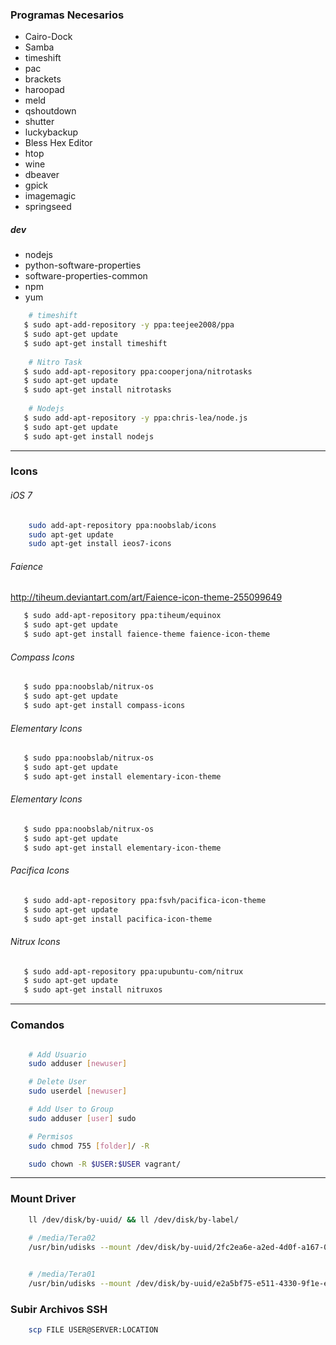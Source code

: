 ###	Programas Necesarios


- Cairo-Dock
- Samba
- timeshift
- pac
- brackets
- haroopad
- meld
- qshoutdown
- shutter
- luckybackup
- Bless Hex Editor
- htop
- wine
- dbeaver
- gpick
- imagemagic
- springseed


##### dev

- nodejs
- python-software-properties
- software-properties-common
- npm
- yum

```bash
    # timeshift
   $ sudo apt-add-repository -y ppa:teejee2008/ppa
   $ sudo apt-get update
   $ sudo apt-get install timeshift
    
    # Nitro Task
   $ sudo add-apt-repository ppa:cooperjona/nitrotasks
   $ sudo apt-get update
   $ sudo apt-get install nitrotasks
    
    # Nodejs
   $ sudo add-apt-repository -y ppa:chris-lea/node.js
   $ sudo apt-get update
   $ sudo apt-get install nodejs
```

- - - - - - - -

### Icons


###### iOS 7
```bash
    sudo add-apt-repository ppa:noobslab/icons
    sudo apt-get update
    sudo apt-get install ieos7-icons
```

###### Faience
http://tiheum.deviantart.com/art/Faience-icon-theme-255099649
```bash
   $ sudo add-apt-repository ppa:tiheum/equinox
   $ sudo apt-get update
   $ sudo apt-get install faience-theme faience-icon-theme
```

###### Compass Icons
```bash
   $ sudo ppa:noobslab/nitrux-os
   $ sudo apt-get update
   $ sudo apt-get install compass-icons
```

###### Elementary Icons
```bash
   $ sudo ppa:noobslab/nitrux-os
   $ sudo apt-get update
   $ sudo apt-get install elementary-icon-theme
```

###### Elementary Icons
```bash
   $ sudo ppa:noobslab/nitrux-os
   $ sudo apt-get update
   $ sudo apt-get install elementary-icon-theme
```

###### Pacifica Icons
```bash
   $ sudo add-apt-repository ppa:fsvh/pacifica-icon-theme
   $ sudo apt-get update
   $ sudo apt-get install pacifica-icon-theme
```

###### Nitrux Icons
```bash
   $ sudo add-apt-repository ppa:upubuntu-com/nitrux
   $ sudo apt-get update
   $ sudo apt-get install nitruxos
```

_ _ _

### Comandos

```bash

	# Add Usuario
	sudo adduser [newuser]

	# Delete User
	sudo userdel [newuser]

	# Add User to Group
	sudo adduser [user] sudo

	# Permisos
	sudo chmod 755 [folder]/ -R

	sudo chown -R $USER:$USER vagrant/
```


- - -

### Mount Driver

```bash
	ll /dev/disk/by-uuid/ && ll /dev/disk/by-label/
    
	# /media/Tera02
	/usr/bin/udisks --mount /dev/disk/by-uuid/2fc2ea6e-a2ed-4d0f-a167-0ba68925a821


	# /media/Tera01
	/usr/bin/udisks --mount /dev/disk/by-uuid/e2a5bf75-e511-4330-9f1e-efc114b9a47e
```

### Subir Archivos SSH

```bash
	scp FILE USER@SERVER:LOCATION
```

	
